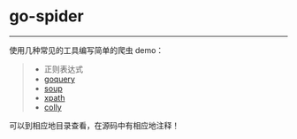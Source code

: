 # go-spider
-----
使用几种常见的工具编写简单的爬虫 demo：

> * 正则表达式
> * [goquery](https://github.com/PuerkitoBio/goquery)
> * [soup](https://github.com/anaskhan96/soup)
> * [xpath](https://github.com/antchfx/htmlquery)
> * [colly](https://github.com/gocolly/colly)

可以到相应地目录查看，在源码中有相应地注释！

